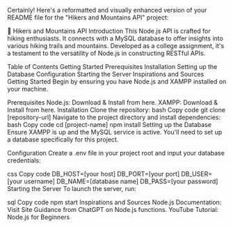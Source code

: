 
Certainly! Here's a reformatted and visually enhanced version of your README file for the "Hikers and Mountains API" project:

🌄 Hikers and Mountains API
Introduction
This Node.js API is crafted for hiking enthusiasts. It connects with a MySQL database to offer insights into various hiking trails and mountains. Developed as a college assignment, it's a testament to the versatility of Node.js in constructing RESTful APIs.

Table of Contents
Getting Started
Prerequisites
Installation
Setting up the Database
Configuration
Starting the Server
Inspirations and Sources
Getting Started
Begin by ensuring you have Node.js and XAMPP installed on your machine.

Prerequisites
Node.js: Download & Install from here.
XAMPP: Download & Install from here.
Installation
Clone the repository:
bash
Copy code
git clone [repository-url]
Navigate to the project directory and install dependencies:
bash
Copy code
cd [project-name]
npm install
Setting up the Database
Ensure XAMPP is up and the MySQL service is active. You'll need to set up a database specifically for this project.

Configuration
Create a .env file in your project root and input your database credentials:

css
Copy code
DB_HOST=[your host]
DB_PORT=[your port]
DB_USER=[your username]
DB_NAME=[database name]
DB_PASS=[your password]
Starting the Server
To launch the server, run:

sql
Copy code
npm start
Inspirations and Sources
Node.js Documentation: Visit Site
Guidance from ChatGPT on Node.js functions.
YouTube Tutorial: Node.js for Beginners
